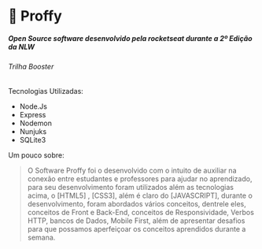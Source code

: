 # :school: Proffy
##### Open Source software desenvolvido pela rocketseat durante a 2º Edição da NLW #####
###### Trilha Booster
Tecnologias Utilizadas:
  - Node.Js
  - Express
  - Nodemon
  - Nunjuks
  - SQLite3

Um pouco sobre:
> O Software Proffy foi o desenvolvido com o intuito de auxiliar na conexão entre estudantes e professores para ajudar no aprendizado, para seu desenvolvimento foram utilizados além as tecnologias acima, o [HTML5] ,  [CSS3], além é claro do [JAVASCRIPT], durante o desenvolvimento, foram abordados vários conceitos, dentrele eles, conceitos de Front e Back-End, conceitos de Responsividade, Verbos HTTP, bancos de Dados, Mobile First, além de apresentar desafios para que possamos aperfeiçoar os conceitos aprendidos durante a semana.
